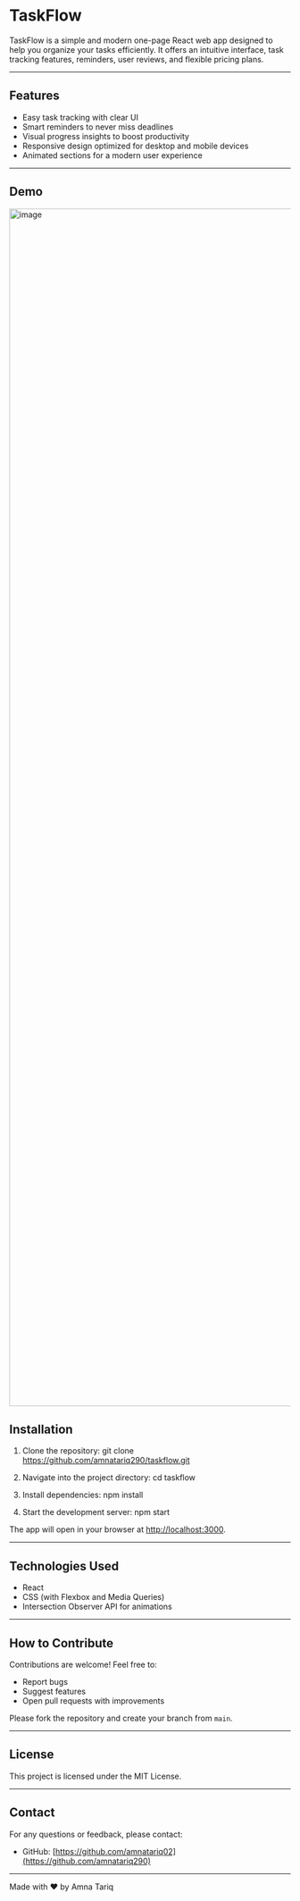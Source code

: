 # TaskFlow

TaskFlow is a simple and modern one-page React web app designed to help you organize your tasks efficiently. It offers an intuitive interface, task tracking features, reminders, user reviews, and flexible pricing plans.

---

## Features

- Easy task tracking with clear UI
- Smart reminders to never miss deadlines
- Visual progress insights to boost productivity
- Responsive design optimized for desktop and mobile devices
- Animated sections for a modern user experience

---

## Demo

<img width="1755" height="2145" alt="image" src="https://github.com/user-attachments/assets/d0fdad85-eda7-4e73-adec-ba05c0d84eda" />


## Installation

1. Clone the repository:
   git clone https://github.com/amnatariq290/taskflow.git


2. Navigate into the project directory:
 cd taskflow


3. Install dependencies:
 npm install


4. Start the development server:
npm start


The app will open in your browser at [http://localhost:3000](http://localhost:3000).

---

## Technologies Used

- React
- CSS (with Flexbox and Media Queries)
- Intersection Observer API for animations

---

## How to Contribute

Contributions are welcome! Feel free to:

- Report bugs
- Suggest features
- Open pull requests with improvements

Please fork the repository and create your branch from `main`.

---

## License

This project is licensed under the MIT License.

---

## Contact

For any questions or feedback, please contact:

- GitHub: [https://github.com/amnatariq02](https://github.com/amnatariq290)

---

Made with ❤️ by Amna Tariq



